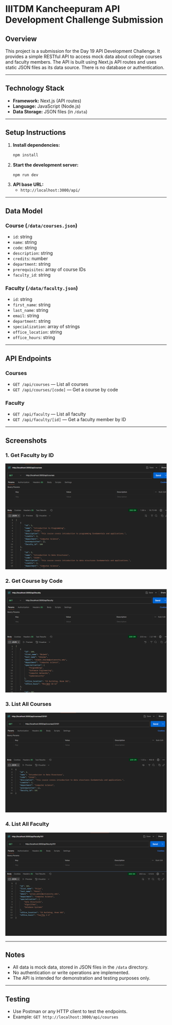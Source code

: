 # IIITDM Kancheepuram API Development Challenge Submission

## Overview

This project is a submission for the Day 19 API Development Challenge. It provides a simple RESTful API to access mock data about college courses and faculty members. The API is built using Next.js API routes and uses static JSON files as its data source. There is no database or authentication.

---

## Technology Stack

- **Framework:** Next.js (API routes)
- **Language:** JavaScript (Node.js)
- **Data Storage:** JSON files (in `/data`)

---

## Setup Instructions

1. **Install dependencies:**
   ```bash
   npm install
   ```
2. **Start the development server:**
   ```bash
   npm run dev
   ```
3. **API base URL:**
   - `http://localhost:3000/api/`

---

## Data Model

### Course (`/data/courses.json`)
- `id`: string
- `name`: string
- `code`: string
- `description`: string
- `credits`: number
- `department`: string
- `prerequisites`: array of course IDs
- `faculty_id`: string

### Faculty (`/data/faculty.json`)
- `id`: string
- `first_name`: string
- `last_name`: string
- `email`: string
- `department`: string
- `specialization`: array of strings
- `office_location`: string
- `office_hours`: string

---

## API Endpoints

### Courses
- `GET /api/courses` — List all courses
- `GET /api/courses/[code]` — Get a course by code

### Faculty
- `GET /api/faculty` — List all faculty
- `GET /api/faculty/[id]` — Get a faculty member by ID

---

## Screenshots

### 1. Get Faculty by ID
![Get Faculty by ID](public/screenshot1.png)

### 2. Get Course by Code
![Get Course by Code](public/screenshot2.png)

### 3. List All Courses
![List All Courses](public/screenshot3.png)

### 4. List All Faculty
![List All Faculty](public/screenshot4.png)

---

## Notes
- All data is mock data, stored in JSON files in the `/data` directory.
- No authentication or write operations are implemented.
- The API is intended for demonstration and testing purposes only.

---

## Testing
- Use Postman or any HTTP client to test the endpoints.
- Example: `GET http://localhost:3000/api/courses`


